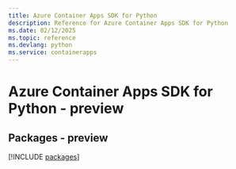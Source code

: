 ```yaml
---
title: Azure Container Apps SDK for Python
description: Reference for Azure Container Apps SDK for Python
ms.date: 02/12/2025
ms.topic: reference
ms.devlang: python
ms.service: containerapps
---
```

# Azure Container Apps SDK for Python - preview
## Packages - preview
[!INCLUDE [packages](container-apps-index.md)]